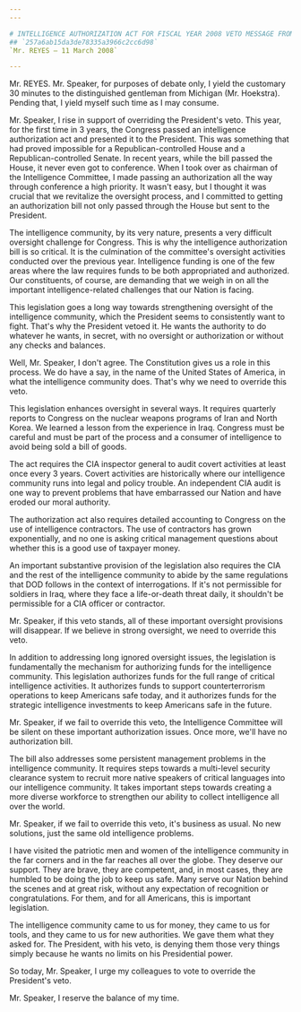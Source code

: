 ```yaml
---
---

# INTELLIGENCE AUTHORIZATION ACT FOR FISCAL YEAR 2008 VETO MESSAGE FROM  THE PRESIDENT OF THE UNITED STATES
## `257a6ab15da3de78335a3966c2cc6d98`
`Mr. REYES — 11 March 2008`

---
```



Mr. REYES. Mr. Speaker, for purposes of debate only, I yield the 
customary 30 minutes to the distinguished gentleman from Michigan (Mr. 
Hoekstra). Pending that, I yield myself such time as I may consume.

Mr. Speaker, I rise in support of overriding the President's veto. 
This year, for the first time in 3 years, the Congress passed an 
intelligence authorization act and presented it to the President. This 
was something that had proved impossible for a Republican-controlled 
House and a Republican-controlled Senate. In recent years, while the 
bill passed the House, it never even got to conference. When I took 
over as chairman of the Intelligence Committee, I made passing an 
authorization all the way through conference a high priority. It wasn't 
easy, but I thought it was crucial that we revitalize the oversight 
process, and I committed to getting an authorization bill not only 
passed through the House but sent to the President.

The intelligence community, by its very nature, presents a very 
difficult oversight challenge for Congress. This is why the 
intelligence authorization bill is so critical. It is the culmination 
of the committee's oversight activities conducted over the previous 
year. Intelligence funding is one of the few areas where the law 
requires funds to be both appropriated and authorized. Our 
constituents, of course, are demanding that we weigh in on all the 
important intelligence-related challenges that our Nation is facing.

This legislation goes a long way towards strengthening oversight of 
the intelligence community, which the President seems to consistently 
want to fight. That's why the President vetoed it. He wants the 
authority to do whatever he wants, in secret, with no oversight or 
authorization or without any checks and balances.

Well, Mr. Speaker, I don't agree. The Constitution gives us a role in 
this process. We do have a say, in the name of the United States of 
America, in what the intelligence community does. That's why we need to 
override this veto.

This legislation enhances oversight in several ways. It requires 
quarterly reports to Congress on the nuclear weapons programs of Iran 
and North Korea. We learned a lesson from the experience in Iraq. 
Congress must be careful and must be part of the process and a consumer 
of intelligence to avoid being sold a bill of goods.

The act requires the CIA inspector general to audit covert activities 
at least once every 3 years. Covert activities are historically where 
our intelligence community runs into legal and policy trouble. An 
independent CIA audit is one way to prevent problems that have 
embarrassed our Nation and have eroded our moral authority.

The authorization act also requires detailed accounting to Congress 
on the use of intelligence contractors. The use of contractors has 
grown exponentially, and no one is asking critical management questions 
about whether this is a good use of taxpayer money.

An important substantive provision of the legislation also requires 
the CIA and the rest of the intelligence community to abide by the same 
regulations that DOD follows in the context of interrogations. If it's 
not permissible for soldiers in Iraq, where they face a life-or-death 
threat daily, it shouldn't be permissible for a CIA officer or 
contractor.

Mr. Speaker, if this veto stands, all of these important oversight 
provisions will disappear. If we believe in strong oversight, we need 
to override this veto.

In addition to addressing long ignored oversight issues, the 
legislation is fundamentally the mechanism for authorizing funds for 
the intelligence community. This legislation authorizes funds for the 
full range of critical intelligence activities. It authorizes funds to 
support counterterrorism operations to keep Americans safe today, and 
it authorizes funds for the strategic intelligence investments to keep 
Americans safe in the future.

Mr. Speaker, if we fail to override this veto, the Intelligence 
Committee will be silent on these important authorization issues. Once 
more, we'll have no authorization bill.

The bill also addresses some persistent management problems in the 
intelligence community. It requires steps towards a multi-level 
security clearance system to recruit more native speakers of critical 
languages into our intelligence community. It takes important steps 
towards creating a more diverse workforce to strengthen our ability to 
collect intelligence all over the world.

Mr. Speaker, if we fail to override this veto, it's business as 
usual. No new solutions, just the same old intelligence problems.

I have visited the patriotic men and women of the intelligence 
community in the far corners and in the far reaches all over the globe. 
They deserve our support. They are brave, they are competent, and, in 
most cases, they are humbled to be doing the job to keep us safe. Many 
serve our Nation behind the scenes and at great risk, without any 
expectation of recognition or congratulations. For them, and for all 
Americans, this is important legislation.

The intelligence community came to us for money, they came to us for 
tools, and they came to us for new authorities. We gave them what they 
asked for. The President, with his veto, is denying them those very 
things simply because he wants no limits on his Presidential power.

So today, Mr. Speaker, I urge my colleagues to vote to override the 
President's veto.

Mr. Speaker, I reserve the balance of my time.